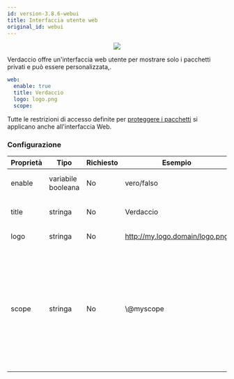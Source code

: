 ```yaml
---
id: version-3.8.6-webui
title: Interfaccia utente web
original_id: webui
---
```



<p align="center"><img src="https://github.com/verdaccio/verdaccio/blob/master/assets/gif/verdaccio_big_30.gif?raw=true"></p>

Verdaccio offre un'interfaccia web utente per mostrare solo i pacchetti privati e può essere personalizzata,.

```yaml
web:
  enable: true
  title: Verdaccio
  logo: logo.png
  scope:
```

Tutte le restrizioni di accesso definite per [proteggere i pacchetti](protect-your-dependencies.md) si applicano anche all'interfaccia Web.

### Configurazione

| Proprietà | Tipo               | Richiesto | Esempio                        | Supporto | Descrizione                                                                                                                                                                |
| --------- | ------------------ | --------- | ------------------------------ | -------- | -------------------------------------------------------------------------------------------------------------------------------------------------------------------------- |
| enable    | variabile booleana | No        | vero/falso                     | tutti    | abilita l'interfaccia web                                                                                                                                                  |
| title     | stringa            | No        | Verdaccio                      | tutti    | Descrizione del titolo HTML                                                                                                                                                |
| logo      | stringa            | No        | http://my.logo.domain/logo.png | tutti    | un URI in cui si trova il logo                                                                                                                                             |
| scope     | stringa            | No        | \\@myscope                   | tutti    | Se si utilizza questo registro per uno specifico scope, definisci quello scope nelle istruzioni dell' intestazione dell'interfaccia web utente (nota: escape @ with \\@) |